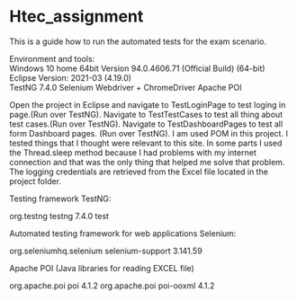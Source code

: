 # Htec_assignment
This is a guide how to run the automated tests for the exam scenario.

Environment and tools:  
Windows 10 home 64bit
Version 94.0.4606.71 (Official Build) (64-bit)
Eclipse Version: 2021-03 (4.19.0)  
TestNG 7.4.0
Selenium Webdriver + ChromeDriver 
Apache POI

Open the project in Eclipse and navigate to TestLoginPage to test loging in page.(Run over TestNG).
Navigate to TestTestCases to test all thing about test cases.(Run over TestNG).
Navigate to TestDashboardPages to test all form Dashboard pages. (Run over TestNG).
I am used POM in this project.
I tested things that I thought were relevant to this site.
In some parts I used the Thread.sleep method because I had problems with my internet connection and that was the only thing that helped me solve that problem.
The logging credentials are retrieved from the Excel file located in the project folder.



Testing framework TestNG:
<!-- https://mvnrepository.com/artifact/org.testng/testng -->
<dependency>
    <groupId>org.testng</groupId>
    <artifactId>testng</artifactId>
    <version>7.4.0</version>
    <scope>test</scope>
</dependency>

Automated testing framework for web applications Selenium:
<!-- https://mvnrepository.com/artifact/org.seleniumhq.selenium/selenium-support -->
<dependency>
    <groupId>org.seleniumhq.selenium</groupId>
    <artifactId>selenium-support</artifactId>
    <version>3.141.59</version>
</dependency>

Apache POI  (Java libraries for reading EXCEL file)
<!-- https://mvnrepository.com/artifact/org.apache.poi/poi -->
<dependency>
    <groupId>org.apache.poi</groupId>
    <artifactId>poi</artifactId>
    <version>4.1.2</version>
</dependency>
<dependency>
        <groupId>org.apache.poi</groupId>
        <artifactId>poi-ooxml</artifactId>
        <version>4.1.2</version>
</dependency>
